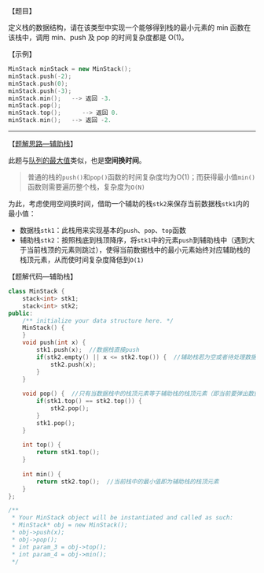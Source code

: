 【题目】

定义栈的数据结构，请在该类型中实现一个能够得到栈的最小元素的 min 函数在该栈中，调用 min、push 及 pop 的时间复杂度都是 O(1)。

【示例】

```c++
MinStack minStack = new MinStack();
minStack.push(-2);
minStack.push(0);
minStack.push(-3);
minStack.min();   --> 返回 -3.
minStack.pop();
minStack.top();      --> 返回 0.
minStack.min();   --> 返回 -2.
```

---

【[题解思路—辅助栈](https://leetcode-cn.com/problems/bao-han-minhan-shu-de-zhan-lcof/solution/mian-shi-ti-30-bao-han-minhan-shu-de-zhan-fu-zhu-z/)】

此题与[队列的最大值](https://github.com/Yorkzhang19961122/LeetCodeNotebook/blob/main/%E5%89%91%E6%8C%87Offer/%E5%89%91%E6%8C%87Offer59-II.%E9%98%9F%E5%88%97%E7%9A%84%E6%9C%80%E5%A4%A7%E5%80%BC_M.md)类似，也是**空间换时间**。

> 普通的栈的`push()`和`pop()`函数的时间复杂度均为O(1)；而获得最小值`min()`函数则需要遍历整个栈，复杂度为`O(N)`

为此，考虑使用空间换时间，借助一个辅助的栈`stk2`来保存当前数据栈`stk1`内的最小值：

* 数据栈`stk1`：此栈用来实现基本的`push`、`pop`、`top`函数
* 辅助栈`stk2`：按照栈底到栈顶降序，将`stk1`中的元素`push`到辅助栈中（遇到大于当前栈顶的元素则跳过），使得当前数据栈中的最小元素始终对应辅助栈的栈顶元素，从而使时间复杂度降低到`O(1)`

【题解代码—辅助栈】

```c++
class MinStack {
    stack<int> stk1;
    stack<int> stk2;
public:
    /** initialize your data structure here. */
    MinStack() {
    }
    void push(int x) {
        stk1.push(x);  //数据栈直接push
        if(stk2.empty() || x <= stk2.top()) {  //辅助栈若为空或者待处理数据小于等于当前辅助栈栈顶元素，则push，以达到辅助栈由底至顶的降序排列，此处的小于等于避免了重复的最小值被弹出（如push0，push1，push0）
            stk2.push(x);
        }
    }
    
    void pop() {  //只有当数据栈中的栈顶元素等于辅助栈的栈顶元素（即当前要弹出数据栈的元素为此时的最小值），才将辅助栈的栈顶元素弹出
        if(stk1.top() == stk2.top()) {
            stk2.pop();
        }
        stk1.pop();
    }
    
    int top() {
        return stk1.top();
    }
    
    int min() {
        return stk2.top();  //当前栈中的最小值即为辅助栈的栈顶元素
    }
};

/**
 * Your MinStack object will be instantiated and called as such:
 * MinStack* obj = new MinStack();
 * obj->push(x);
 * obj->pop();
 * int param_3 = obj->top();
 * int param_4 = obj->min();
 */
```


